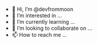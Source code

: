 - 👋 Hi, I’m @devfrommoon
- 👀 I’m interested in ...
- 🌱 I’m currently learning ...
- 💞️ I’m looking to collaborate on ...
- 📫 How to reach me ...

<!---
devfrommoon/devfrommoon is a ✨ special ✨ repository because its `README.md` (this file) appears on your GitHub profile.
You can click the Preview link to take a look at your changes.
--->
